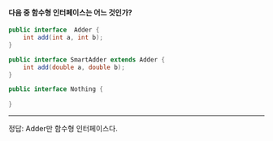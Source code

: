 #### 다음 중 함수형 인터페이스는 어느 것인가?
```java
public interface  Adder {
    int add(int a, int b);
}

public interface SmartAdder extends Adder {
    int add(double a, double b);
}

public interface Nothing {
    
}
```
---
정답: Adder만 함수형 인터페이스다. 
